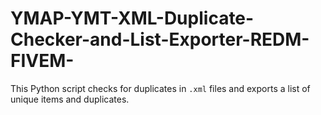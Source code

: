 # YMAP-YMT-XML-Duplicate-Checker-and-List-Exporter-REDM-FIVEM-
This Python script checks for duplicates in `.xml` files and exports a list of unique items and duplicates.
